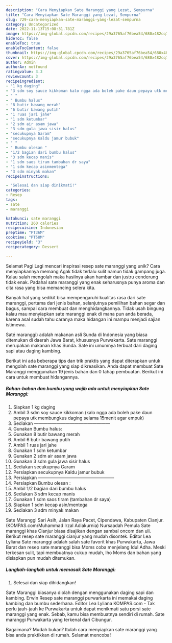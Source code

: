 ```yaml
---
description: "Cara Menyiapkan Sate Maranggi yang Lezat, Sempurna"
title: "Cara Menyiapkan Sate Maranggi yang Lezat, Sempurna"
slug: 729-cara-menyiapkan-sate-maranggi-yang-lezat-sempurna
category: Uncategorized
date: 2022-11-13T15:08:31.781Z
image: https://img-global.cpcdn.com/recipes/29a3765af76bea54/680x482cq70/sate-maranggi-foto-resep-utama.jpg
hideToc: false
enableToc: true
enableTocContent: false
thumbnail: https://img-global.cpcdn.com/recipes/29a3765af76bea54/680x482cq70/sate-maranggi-foto-resep-utama.jpg
cover: https://img-global.cpcdn.com/recipes/29a3765af76bea54/680x482cq70/sate-maranggi-foto-resep-utama.jpg
author: Admin
authorAv: notfound
ratingvalue: 3.3
reviewcount: 3
recipeingredient:
- "1 kg daging"
- "3 sdm soy sauce kikkoman kalo ngga ada boleh pake daun pepaya utk membungkus daging selama 15menit agar empuk"
- " "
- " Bumbu halus"
- "8 butir bawang merah"
- "6 butir bawang putih"
- "1 ruas jari jahe"
- "1 sdm ketumbar"
- "2 sdm air asam jawa"
- "3 sdm gula jawa sisir halus"
- "secukupnya Garam"
- "secukupnya Kaldu jamur bubuk"
- " "
- " Bumbu olesan "
- "1/2 bagian dari bumbu halus"
- "3 sdm kecap manis"
- "1 sdm saos tiram tambahan dr saya"
- "1 sdm kecap asinmentega"
- "3 sdm minyak makan"
recipeinstructions:

- "Selesai dan siap dinikmati!"
categories:
- Resep
tags:
- sate
- maranggi

katakunci: sate maranggi 
nutrition: 260 calories
recipecuisine: Indonesian
preptime: "PT36M"
cooktime: "PT58M"
recipeyield: "3"
recipecategory: Dessert

---
```



Selamat Pagi Lagi mencari inspirasi resep sate maranggi yang unik? Cara menyiapkannya memang Agak tidak terlalu sulit namun tidak gampang juga. Kalau salah mengolah maka hasilnya akan hambar dan justru cenderung tidak enak. Padahal sate maranggi yang enak seharusnya punya aroma dan cita rasa yang bisa memancing selera kita.


Banyak hal yang sedikit bisa mempengaruhi kualitas rasa dari sate maranggi, pertama dari jenis bahan, selanjutnya pemilihan bahan segar dan bagus, sampai cara membuat dan menghidangkannya. Tidak usah bingung kalau mau menyiapkan sate maranggi enak di mana pun anda berada, karena asal sudah tahu caranya maka hidangan ini mampu menjadi sajian istimewa.

Saté maranggi) adalah makanan asli Sunda di Indonesia yang biasa ditemukan di daerah Jawa Barat, khususnya Purwakarta. Sate maranggi merupakan makanan khas Sunda. Sate ini umumnya terbuat dari daging sapi atau daging kambing.


Berikut ini ada beberapa tips dan trik praktis yang dapat diterapkan untuk mengolah sate maranggi yang siap dikreasikan. Anda dapat membuat Sate Maranggi menggunakan 19 jenis bahan dan 0 tahap pembuatan. Berikut ini cara untuk membuat hidangannya.

<!--inarticleads1-->

##### Bahan-bahan dan bumbu yang wajib ada untuk menyiapkan Sate Maranggi:

1. Siapkan 1 kg daging
1. Ambil 3 sdm soy sauce kikkoman (kalo ngga ada boleh pake daun pepaya utk membungkus daging selama 15menit agar empuk)
1. Sediakan  —————————————————
1. Gunakan  Bumbu halus:
1. Gunakan 8 butir bawang merah
1. Ambil 6 butir bawang putih
1. Ambil 1 ruas jari jahe
1. Gunakan 1 sdm ketumbar
1. Gunakan 2 sdm air asam jawa
1. Gunakan 3 sdm gula jawa sisir halus
1. Sediakan secukupnya Garam
1. Persiapkan secukupnya Kaldu jamur bubuk
1. Persiapkan  —————————————————
1. Persiapkan  Bumbu olesan :
1. Ambil 1/2 bagian dari bumbu halus
1. Sediakan 3 sdm kecap manis
1. Gunakan 1 sdm saos tiram (tambahan dr saya)
1. Siapkan 1 sdm kecap asin/mentega
1. Sediakan 3 sdm minyak makan


Sate Maranggi Sari Asih, Jalan Raya Pacet, Cipendawa, Kabupaten Cianjur. (KOMPAS.com/Muhammad Irzal Adiakurnia) Nursaadah Pemula Sate maranggi khas Cianjur biasa disajikan dengan sambal oncom dan uli. Berikut resep sate maranggi cianjur yang mudah disontek. Editor Lea Lyliana Sate maranggi adalah salah sate favorit khas Purwakarta, Jawa Barat dan resep sate maranggi bisa Moms coba menjelang Idul Adha. Meski terkesan sulit, tapi membuatnya cukup mudah, lho Moms dan bahan yang disiapkan pun mudah ditemukan. 

<!--inarticleads2-->

##### Langkah-langkah untuk memasak Sate Maranggi:


1. Selesai dan siap dihidangkan!

Sate Maranggi biasanya diolah dengan menggunakan daging sapi dan kambing. Erwin Resep sate maranggi purwarkarta ini memakai daging kambing dan bumbu sederhana. Editor Lea Lyliana KOMPAS.com - Tak perlu jauh-jauh ke Purwakarta untuk dapat menikmati satu porsi sate maranggi yang enak. Sebab, kamu bisa membuatnya sendiri di rumah. Sate maranggi Purwakarta yang terkenal dari Cibungur. 

Bagaimana? Mudah bukan? Itulah cara menyiapkan sate maranggi yang bisa anda praktikkan di rumah. Selamat mencoba!
